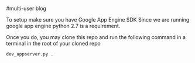 #multi-user blog

To setup make sure you have Google App Engine SDK
Since we are running google app engine python 2.7 is a requirement.

Once you do, you may clone this repo and run the following command in a terminal in the root of your cloned repo
```
dev_appserver.py .
```